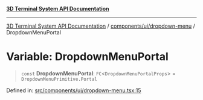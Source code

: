 [**3D Terminal System API Documentation**](../../../../README.md)

***

[3D Terminal System API Documentation](../../../../README.md) / [components/ui/dropdown-menu](../README.md) / DropdownMenuPortal

# Variable: DropdownMenuPortal

> `const` **DropdownMenuPortal**: `FC`\<`DropdownMenuPortalProps`\> = `DropdownMenuPrimitive.Portal`

Defined in: [src/components/ui/dropdown-menu.tsx:15](https://github.com/Dicommunitas/ThreeJS_Terminal_3D/blob/6f042d4d64a35f8821f49bdbe82798f7999e9e5c/src/components/ui/dropdown-menu.tsx#L15)
